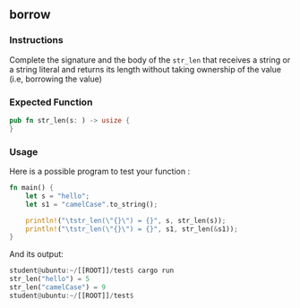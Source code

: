 ## borrow

### Instructions

Complete the signature and the body of the `str_len` that receives a string or a string literal and returns its length without taking ownership of the value (i.e, borrowing the value)

### Expected Function

```rust
pub fn str_len(s: ) -> usize {
}
```

### Usage

Here is a possible program to test your function :

```rust
fn main() {
	let s = "hello";
	let s1 = "camelCase".to_string();

	println!("\tstr_len(\"{}\") = {}", s, str_len(s));
	println!("\tstr_len(\"{}\") = {}", s1, str_len(&s1));
}
```

And its output:

```rust
student@ubuntu:~/[[ROOT]]/test$ cargo run
str_len("hello") = 5
str_len("camelCase") = 9
student@ubuntu:~/[[ROOT]]/test$
```
